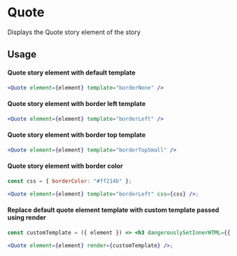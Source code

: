 # Quote

Displays the Quote story element of the story

## Usage

#### Quote story element with default template

```jsx
<Quote element={element} template="borderNone" />
```

#### Quote story element with border left template

```jsx
<Quote element={element} template="borderLeft" />
```

#### Quote story element with border top template

```jsx
<Quote element={element} template="borderTopSmall" />
```

#### Quote story element with border color

```jsx
const css = { borderColor: "#ff214b" };

<Quote element={element} template="borderLeft" css={css} />;
```

#### Replace default quote element template with custom template passed using render

```jsx
const customTemplate = ({ element }) => <h3 dangerouslySetInnerHTML={{ __html: element.text }} />;

<Quote element={element} render={customTemplate} />;
```

<!-- PROPS -->
